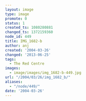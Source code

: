 ```yaml
---
layout: image
type: image
promote: 0
status: 1
created_ts: 1080280881
changed_ts: 1372159360
node_id: 449
title: IMG_1682-b
author: anj
created: '2004-03-26'
changed: '2013-06-25'
tags:
  - The Red Centre
images:
  - image/images/img_1682-b-449.jpg
url: "/2004/03/26/img_1682_b/"
aliases:
  - "/node/449/"
date: '2004-03-26'
---
```


